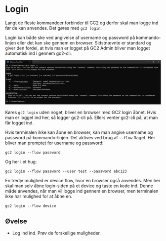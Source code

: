 # Login

Langt de fleste kommandoer forbinder til GC2 og derfor skal man logge ind før de kan anvendes. Det gøres med `gc2 login`.

Login kan både ske ved angivelse af username og password på kommando-linjen eller det kan ske gennem en browser. Sidstnævnte er standard og giver den fordel, at hvis man er logget på GC2 Admin bliver man logget automatisk ind i gennem gc2-cli.

![gc2 login --help](../assets/terminal4.png)

Køres `gc2 login` uden noget, bliver en browser med GC2 login åbnet. Hvis man er logget ind her, så logger gc2-cli på. Ellers venter gc2-cli på, at man får logget ind.

Hvis terminalen ikke kan åbne en browser, kan man angive username og password på kommando-linjen. Det aktives ved brug af `--flow` flaget. Her bliver man promptet for username og password:

```shell
gc2 login --flow password
```
Og her i et hug:

```shell
gc2 login --flow password --user test --password abc123
```

En tredje mulighed er device flow, hvor en browser også anvendes. Men her skal man selv åbne login-siden på et device og taste en kode ind. Denne måde anvendes, når man vil logge ind gennem en browser, men terminalen ikke har mulighed for at åbne en.

```shell
gc2 login --flow device
```

## Øvelse

- Log ind ind. Prøv de forskellige muligheder.
